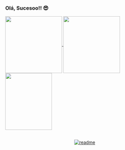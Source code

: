 ### Olá, Sucesoo!! 😎

<div>
  <a href="https://github.com/DevCadion">
  <img height="180em"   align="center" src="https://github-readme-stats.vercel.app/api?username=DevCadion&show_icons=true&theme=react&include_all_commits=true&count_private=true"/>
  <img height="180em"  align="center" src="https://github-readme-stats.vercel.app/api/top-langs/?username=DevCadion&layout=compact&langs_count=7&theme=react" />

  <img align="center" width="148" height="180" src="https://media1.tenor.com/images/68e8337fb4eb7e40645d832c64762a8b/tenor.gif?itemid=19443613">
</div>
 <br>
<div  align="center"> 
  
 
[![readme](https://github-readme-stats.vercel.app/api/pin/?username=DevCadion&repo=DevCadion&theme=react)](https://github.com/DevCadion/DevCadion)


